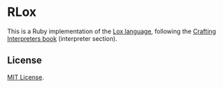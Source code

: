 # RLox

This is a Ruby implementation of the
[Lox language](https://craftinginterpreters.com/the-lox-language.html),
following the [Crafting Interpreters book](https://craftinginterpreters.com)
(interpreter section).

## License

[MIT License](https://opensource.org/licenses/MIT).
